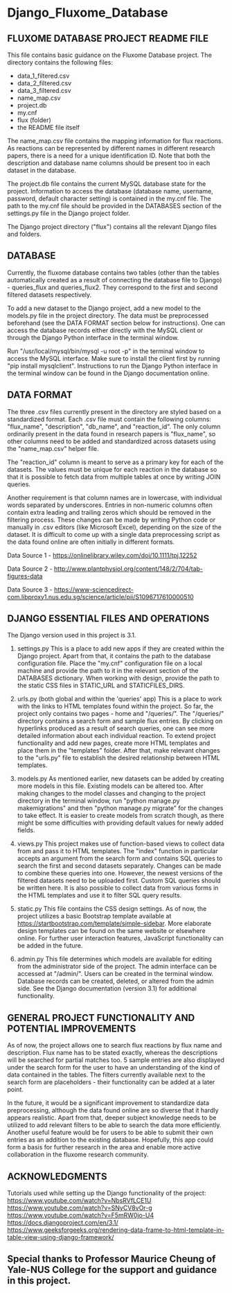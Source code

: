 # Django_Fluxome_Database

FLUXOME DATABASE PROJECT README FILE
------------------------------------
This file contains basic guidance on the Fluxome Database project.
The directory contains the following files:
- data_1_filtered.csv
- data_2_filtered.csv
- data_3_filtered.csv
- name_map.csv
- project.db
- my.cnf
- flux (folder)
- the README file itself

The name_map.csv file contains the mapping information for flux reactions. As reactions can be represented by different names in different research papers, there is a need for a unique identification ID. Note that both the description and database name columns should be present too in each dataset in the database.

The project.db file contains the current MySQL database state for the project. Information to access the database (database name, username, password, default character setting) is contained in the my.cnf file. The path to the my.cnf file should be provided in the DATABASES section of the settings.py file in the Django project folder.

The Django project directory ("flux") contains all the relevant Django files and folders.


DATABASE
------------------------------------
Currently, the fluxome database contains two tables (other than the tables automatically created as a result of connecting the database file to Django) - queries_flux and queries_flux2. They correspond to the first and second filtered datasets respectively.

To add a new dataset to the Django project, add a new model to the models.py file in the project directory. The data must be preprocessed beforehand (see the DATA FORMAT section below for instructions). One can access the database records either directly with the MySQL client or through the Django Python interface in the terminal window. 

Run "/usr/local/mysql/bin/mysql -u root -p" in the terminal window to access the MySQL interface. Make sure to install the client first by running "pip install mysqlclient". Instructions to run the Django Python interface in the terminal window can be found in the Django documentation online.


DATA FORMAT
------------------------------------
The three .csv files currently present in the directory are styled based on a standardized format. Each .csv file must contain the following columns: "flux_name", "description", "db_name", and "reaction_id". The only column ordinarily present in the data found in research papers is "flux_name", so other columns need to be added and standardized across datasets using the "name_map.csv" helper file.

The "reaction_id" column is meant to serve as a primary key for each of the datasets. The values must be unique for each reaction in the database so that it is possible to fetch data from multiple tables at once by writing JOIN queries.

Another requirement is that column names are in lowercase, with individual words separated by underscores. Entries in non-numeric columns often contain extra leading and trailing zeros which should be removed in the filtering process. These changes can be made by writing Python code or manually in .csv editors (like Microsoft Excel), depending on the size of the dataset. It is difficult to come up with a single data preprocessing script as the data found online are often initially in different formats.

Data Source 1 - https://onlinelibrary.wiley.com/doi/10.1111/tpj.12252

Data Source 2 - http://www.plantphysiol.org/content/148/2/704/tab-figures-data

Data Source 3 - https://www-sciencedirect-com.libproxy1.nus.edu.sg/science/article/pii/S1096717610000510


DJANGO ESSENTIAL FILES AND OPERATIONS
------------------------------------

The Django version used in this project is 3.1.

1. settings.py
This is a place to add new apps if they are created within the Django project. Apart from that, it contains the path to the database configuration file. Place the "my.cnf" configuration file on a local machine and provide the path to it in the relevant section of the DATABASES dictionary. When working with design, provide the path to the static CSS files in STATIC_URL and STATICFILES_DIRS.

2. urls.py (both global and within the 'queries' app)
This is a place to work with the links to HTML templates found within the project. So far, the project only contains two pages - home and "/queries/". The "/queries/" directory contains a search form and sample flux entries. By clicking on hyperlinks produced as a result of search queries, one can see more detailed information about each individual reaction. To extend project functionality and add new pages, create more HTML templates and place them in the "templates" folder. After that, make relevant changes to the "urls.py" file to establish the desired relationship between HTML templates.

3. models.py
As mentioned earlier, new datasets can be added by creating more models in this file. Existing models can be altered too. After making changes to the model classes and changing to the project directory in the terminal window, run "python manage.py makemigrations" and then "python manage.py migrate" for the changes to take effect. It is easier to create models from scratch though, as there might be some difficulties with providing default values for newly added fields.

4. views.py
This project makes use of function-based views to collect data from and pass it to HTML templates. The "index" function in particular accepts an argument from the search form and contains SQL queries to search the first and second datasets separately. Changes can be made to combine these queries into one. However, the newest versions of the filtered datasets need to be uploaded first. Custom SQL queries should be written here. It is also possible to collect data from various forms in the HTML templates and use it to filter SQL query results.

5. static.py
This file contains the CSS design settings. As of now, the project utilizes a basic Bootstrap template available at https://startbootstrap.com/template/simple-sidebar. More elaborate design templates can be found on the same website or elsewhere online. For further user interaction features, JavaScript functionality can be added in the future.

6. admin.py
This file determines which models are available for editing from the administrator side of the project. The admin interface can be accessed at "/admin/". Users can be created in the terminal window. Database records can be created, deleted, or altered from the admin side. See the Django documentation (version 3.1) for additional functionality.


GENERAL PROJECT FUNCTIONALITY AND POTENTIAL IMPROVEMENTS
------------------------------------
As of now, the project allows one to search flux reactions by flux name and description. Flux name has to be stated exactly, whereas the descriptions will be searched for partial matches too. 5 sample entries are also displayed under the search form for the user to have an understanding of the kind of data contained in the tables. The filters currently available next to the search form are placeholders - their functionality can be added at a later point.

In the future, it would be a significant improvement to standardize data preprocessing, although the data found online are so diverse that it hardly appears realistic. Apart from that, deeper subject knowledge needs to be utilized to add relevant filters to be able to search the data more efficiently. Another useful feature would be for users to be able to submit their own entries as an addition to the existing database. Hopefully, this app could form a basis for further research in the area and enable more active collaboration in the fluxome research community.


ACKNOWLEDGMENTS
------------------------------------
Tutorials used while setting up the Django functionality of the project:
https://www.youtube.com/watch?v=NbsRVfLCE1U
https://www.youtube.com/watch?v=SNyCV8vOr-g
https://www.youtube.com/watch?v=F5mRW0jo-U4
https://docs.djangoproject.com/en/3.1/
https://www.geeksforgeeks.org/rendering-data-frame-to-html-template-in-table-view-using-django-framework/

Special thanks to Professor Maurice Cheung of Yale-NUS College for the support and guidance in this project.
------------------------------------



